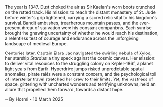 
The year is 1347.  Dust choked the air as Sir Kaelan's worn boots crunched on the rutted track.  His mission: to reach the distant monastery of St. Jude before winter's grip tightened, carrying a sacred relic vital to his kingdom's survival.  Bandit ambushes, treacherous mountain passes, and the ever-present threat of starvation were his constant companions.  Each sunrise brought the gnawing uncertainty of whether he would reach his destination, a relentless test of courage and endurance across the unforgiving landscape of medieval Europe.

Centuries later, Captain Elara Jax navigated the swirling nebula of Xylos, her starship *Stardust* a tiny speck against the cosmic canvas.  Her mission: to deliver vital resources to the struggling colony on Kepler-186f, a planet light years from Earth.  Hyperdrive jumps risked unpredictable spatial anomalies, pirate raids were a constant concern, and the psychological toll of interstellar travel stretched her crew to their limits. Yet, the vastness of space, glittering with uncharted wonders and terrifying unknowns, held an allure that propelled them forward, towards a distant hope.

~ By Hozmi - 10 March 2025

